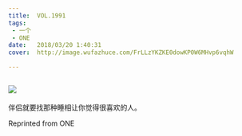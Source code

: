 ```yaml
---
title:	VOL.1991
tags:
 - 一个
 - ONE
date:	2018/03/20 1:40:31
cover:	http://image.wufazhuce.com/FrLLzYKZKE0dowKP0W6MHvp6vqhW

---
```

![](http://image.wufazhuce.com/FrLLzYKZKE0dowKP0W6MHvp6vqhW)
---

伴侣就要找那种睡相让你觉得很喜欢的人。
 
Reprinted from ONE

